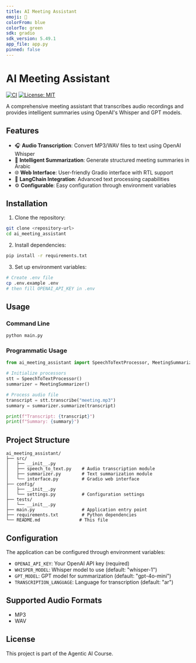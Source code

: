 ```yaml
---
title: AI Meeting Assistant
emoji: 🤖
colorFrom: blue
colorTo: green
sdk: gradio
sdk_version: 5.49.1
app_file: app.py
pinned: false
---
```


# AI Meeting Assistant

[![CI](https://github.com/sashour82/ai-meeting-assistant/actions/workflows/ci.yml/badge.svg)](https://github.com/sashour82/ai-meeting-assistant/actions/workflows/ci.yml)
[![License: MIT](https://img.shields.io/badge/License-MIT-yellow.svg)](LICENSE)

A comprehensive meeting assistant that transcribes audio recordings and provides intelligent summaries using OpenAI's Whisper and GPT models.

## Features

- 🎧 **Audio Transcription**: Convert MP3/WAV files to text using OpenAI Whisper
- 📝 **Intelligent Summarization**: Generate structured meeting summaries in Arabic
- 🌐 **Web Interface**: User-friendly Gradio interface with RTL support
- 🔗 **LangChain Integration**: Advanced text processing capabilities
- ⚙️ **Configurable**: Easy configuration through environment variables

## Installation

1. Clone the repository:
```bash
git clone <repository-url>
cd ai_meeting_assistant
```

2. Install dependencies:
```bash
pip install -r requirements.txt
```

3. Set up environment variables:
```bash
# Create .env file
cp .env.example .env
# then fill OPENAI_API_KEY in .env
```

## Usage

### Command Line
```bash
python main.py
```

### Programmatic Usage
```python
from ai_meeting_assistant import SpeechToTextProcessor, MeetingSummarizer

# Initialize processors
stt = SpeechToTextProcessor()
summarizer = MeetingSummarizer()

# Process audio file
transcript = stt.transcribe("meeting.mp3")
summary = summarizer.summarize(transcript)

print(f"Transcript: {transcript}")
print(f"Summary: {summary}")
```

## Project Structure

```
ai_meeting_assistant/
├── src/
│   ├── __init__.py
│   ├── speech_to_text.py    # Audio transcription module
│   ├── summarizer.py        # Text summarization module
│   └── interface.py         # Gradio web interface
├── config/
│   ├── __init__.py
│   └── settings.py          # Configuration settings
├── tests/
│   └── __init__.py
├── main.py                  # Application entry point
├── requirements.txt         # Python dependencies
└── README.md               # This file
```

## Configuration

The application can be configured through environment variables:

- `OPENAI_API_KEY`: Your OpenAI API key (required)
- `WHISPER_MODEL`: Whisper model to use (default: "whisper-1")
- `GPT_MODEL`: GPT model for summarization (default: "gpt-4o-mini")
- `TRANSCRIPTION_LANGUAGE`: Language for transcription (default: "ar")

## Supported Audio Formats

- MP3
- WAV

## License

This project is part of the Agentic AI Course.